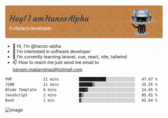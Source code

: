 ![Header](./github-header-image.png)

- 👋 Hi, I’m @hanzo-alpha
- 👀 I’m interested in software developer
- 🌱 I’m currently learning laravel, vue, react, vite, tailwind
- 📫 How to reach me just send me email to hansen.makangiras@hotmail.com 

<!---
hanzo-alpha/hanzo-alpha is a ✨ special ✨ repository because its `README.md` (this file) appears on your GitHub profile.
You can click the Preview link to take a look at your changes.
--->

<!--START_SECTION:waka-->

```txt
PHP              21 mins         ████████████░░░░░░░░░░░░░   47.67 %
JSON             11 mins         ██████▒░░░░░░░░░░░░░░░░░░   25.55 %
Blade Template   6 mins          ███▓░░░░░░░░░░░░░░░░░░░░░   14.65 %
JavaScript       2 mins          █▒░░░░░░░░░░░░░░░░░░░░░░░   05.81 %
Bash             1 min           ▓░░░░░░░░░░░░░░░░░░░░░░░░   02.64 %
```

<!--END_SECTION:waka-->

![image](https://github.com/hanzo-alpha/hanzo-alpha/assets/111342797/c4bd2977-6123-4017-8652-6e166259b484)

